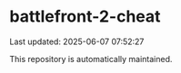 # battlefront-2-cheat

Last updated: 2025-06-07 07:52:27

This repository is automatically maintained.
